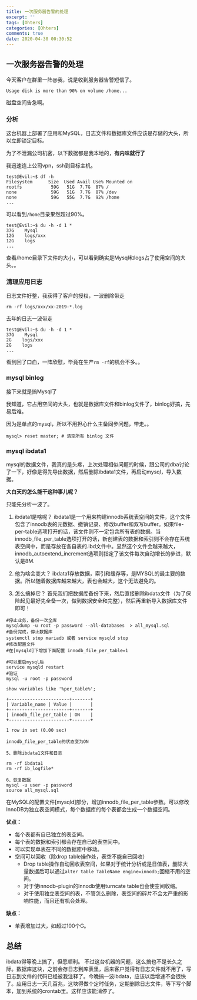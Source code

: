 ```yaml
---
title: 一次服务器告警的处理
excerpt: ''
tags: [Ohters]
categories: [Ohters]
comments: true
date: 2020-04-30 00:30:52
---
```


## 一次服务器告警的处理

今天客户在群里一阵@我，说是收到服务器告警短信了。

```
Usage disk is more than 90% on volume /home...
```

磁盘空间告急啊。

### 分析

这台机器上部署了应用和MySQL，日志文件和数据库文件应该是存储的大头，所以立即锁定目标。

为了不泄漏公司机密，以下数据都是我本地的，**有内味就行了**

我迅速连上公司vpn，ssh到目标主机。

```shell
test@Evil:~$ df -h
Filesystem      Size  Used Avail Use% Mounted on
rootfs           59G   51G  7.7G  87% /
none             59G   51G  7.7G  87% /dev
none             59G   55G  7.7G  92% /home
...
```

可以看到`/home`目录果然超过90%。

```shell
test@Evil:~$ du -h -d 1 *
37G    Mysql
12G    logs/xxx
12G    logs
...
```

查看/home目录下文件的大小，可以看到确实是Mysql和logs占了使用空间的大头。。

### 清理应用日志

日志文件好整，我获得了客户的授权，一波删除带走

```shell
rm -rf logs/xxx/xx-2019-*.log
```

去年的日志一波带走

```shell
test@Evil:~$ du -h -d 1 *
37G    Mysql
2G    logs/xxx
2G    logs
...
```

看到回了口血，一阵欣慰，毕竟在生产`rm -rf`的机会不多。。

### mysql binlog

接下来就是搞Mysql了

我知道，它占用空间的大头，也就是数据库文件和binlog文件了，binlog好搞，先易后难。

因为是单点的mysql，所以不用担心什么主备同步问题，带走。。

```shell
mysql> reset master; # 清空所有 binlog 文件
```

### mysql ibdata1

mysql的数据文件，我真的是头疼，上次处理相似问题的时候，跟公司的dba讨论了一下，好像是得先导出数据，然后删除ibdata1文件，再启动mysql，导入数据。

**大白天的怎么能干这种事儿呢？**

只能先分析一波了。

1. ibdata1是啥呢？
   ibdata1是一个用来构建innodb系统表空间的文件，这个文件包含了innodb表的元数据、撤销记录、修改buffer和双写buffer。如果file-per-table选项打开的话，该文件则不一定包含所有表的数据。当innodb_file_per_table选项打开的话，新创建表的数据和索引则不会存在系统表空间中，而是存放在各自表的.ibd文件中。显然这个文件会越来越大，innodb_autoextend_increment选项则指定了该文件每次自动增长的步进，默认是8M.

2. 他为啥会变大？
   ibdata1存放数据，索引和缓存等，是MYSQL的最主要的数据。所以随着数据库越来越大，表也会越大，这个无法避免的。

3. 怎么搞掉它？
   首先我们把数据库备份下来，然后直接删除ibdata文件（为了保险起见最好先全备一次，做到数据安全和完整），然后再重新导入数据库文件即可！

```shell
#停止业务，备份一次全库
mysqldump -u root -p password --all-databases  > all_mysql.sql
#备份完成，停止数据库
systemctl stop mariadb 或者 service mysqld stop
#修改配置文件
#在[mysqld]下增加下面配置 innodb_file_per_table=1 

#可以重启mysql后
service mysqld restart
#验证
mysql -u root -p password

show variables like '%per_table%';

+-----------------------+-------+
| Variable_name | Value |       |
+-----------------------+-------+
| innodb_file_per_table | ON    |
+-----------------------+-------+

1 row in set (0.00 sec)

innodb_file_per_table的状态变为ON

5、删除ibdata1文件和日志

rm -rf ibdata1
rm -rf ib_logfile*

6、恢复数据
mysql -u user -p password
source all_mysql.sql
```

在MySQL的配置文件[mysqld]部分，增加innodb_file_per_table参数。可以修改InnoDB为独立表空间模式，每个数据库的每个表都会生成一个数据空间。

**优点：**
- 每个表都有自已独立的表空间。
- 每个表的数据和索引都会存在自已的表空间中。
- 可以实现单表在不同的数据库中移动。
- 空间可以回收（除drop table操作处，表空不能自已回收）
  - Drop table操作自动回收表空间，如果对于统计分析或是日值表，删除大量数据后可以通过`alter table TableName engine=innodb;`回缩不用的空间。
  - 对于使innodb-plugin的Innodb使用turncate table也会使空间收缩。
  - 对于使用独立表空间的表，不管怎么删除，表空间的碎片不会太严重的影响性能，而且还有机会处理。

**缺点：**
- 单表增加过大，如超过100个G。


## 总结

ibdata得等晚上搞了，但愿顺利。
不过这台机器的问题，这么搞也不是长久之际。数据库这块，之前会存日志到库表里，后来客户觉得有日志文件就不用了，写日志到文件的代码已经被我注释了。今晚搞一波ibdata，应该以后增速不会很快了。应用日志一天几百兆，这块得做个定时任务，定期删除日志文件，等下写个脚本，加到系统的crontab里。这样应该能消停了。

